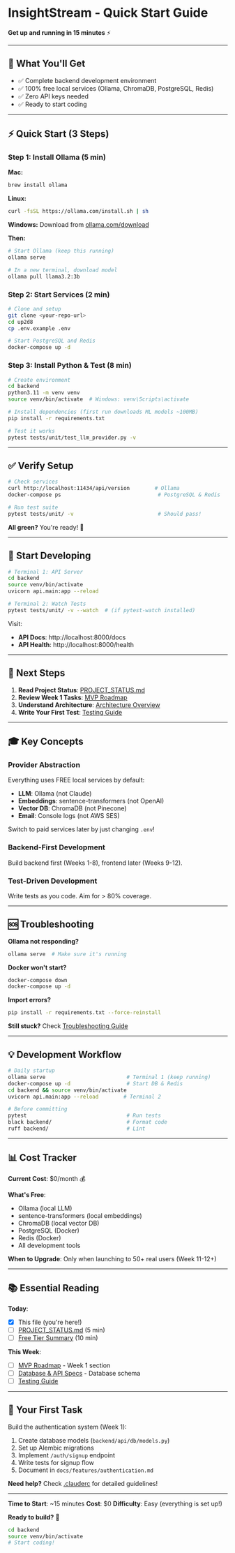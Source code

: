 # InsightStream - Quick Start Guide

**Get up and running in 15 minutes** ⚡

---

## 🎯 What You'll Get

- ✅ Complete backend development environment
- ✅ 100% free local services (Ollama, ChromaDB, PostgreSQL, Redis)
- ✅ Zero API keys needed
- ✅ Ready to start coding

---

## ⚡ Quick Start (3 Steps)

### Step 1: Install Ollama (5 min)

**Mac:**
```bash
brew install ollama
```

**Linux:**
```bash
curl -fsSL https://ollama.com/install.sh | sh
```

**Windows:** Download from [ollama.com/download](https://ollama.com/download)

**Then:**
```bash
# Start Ollama (keep this running)
ollama serve

# In a new terminal, download model
ollama pull llama3.2:3b
```

### Step 2: Start Services (2 min)

```bash
# Clone and setup
git clone <your-repo-url>
cd up2d8
cp .env.example .env

# Start PostgreSQL and Redis
docker-compose up -d
```

### Step 3: Install Python & Test (8 min)

```bash
# Create environment
cd backend
python3.11 -m venv venv
source venv/bin/activate  # Windows: venv\Scripts\activate

# Install dependencies (first run downloads ML models ~100MB)
pip install -r requirements.txt

# Test it works
pytest tests/unit/test_llm_provider.py -v
```

---

## ✅ Verify Setup

```bash
# Check services
curl http://localhost:11434/api/version        # Ollama
docker-compose ps                               # PostgreSQL & Redis

# Run test suite
pytest tests/unit/ -v                           # Should pass!
```

**All green?** You're ready! 🎉

---

## 🚀 Start Developing

```bash
# Terminal 1: API Server
cd backend
source venv/bin/activate
uvicorn api.main:app --reload

# Terminal 2: Watch Tests
pytest tests/unit/ -v --watch  # (if pytest-watch installed)
```

Visit:
- **API Docs**: http://localhost:8000/docs
- **API Health**: http://localhost:8000/health

---

## 📖 Next Steps

1. **Read Project Status**: [PROJECT_STATUS.md](PROJECT_STATUS.md)
2. **Review Week 1 Tasks**: [MVP Roadmap](docs/planning/mvp-roadmap.md)
3. **Understand Architecture**: [Architecture Overview](docs/architecture/overview.md)
4. **Write Your First Test**: [Testing Guide](backend/tests/README.md)

---

## 🎓 Key Concepts

### Provider Abstraction
Everything uses FREE local services by default:
- **LLM**: Ollama (not Claude)
- **Embeddings**: sentence-transformers (not OpenAI)
- **Vector DB**: ChromaDB (not Pinecone)
- **Email**: Console logs (not AWS SES)

Switch to paid services later by just changing `.env`!

### Backend-First Development
Build backend first (Weeks 1-8), frontend later (Weeks 9-12).

### Test-Driven Development
Write tests as you code. Aim for > 80% coverage.

---

## 🆘 Troubleshooting

**Ollama not responding?**
```bash
ollama serve  # Make sure it's running
```

**Docker won't start?**
```bash
docker-compose down
docker-compose up -d
```

**Import errors?**
```bash
pip install -r requirements.txt --force-reinstall
```

**Still stuck?** Check [Troubleshooting Guide](docs/development/GETTING_STARTED_CHECKLIST.md#troubleshooting)

---

## 💡 Development Workflow

```bash
# Daily startup
ollama serve                          # Terminal 1 (keep running)
docker-compose up -d                  # Start DB & Redis
cd backend && source venv/bin/activate
uvicorn api.main:app --reload        # Terminal 2

# Before committing
pytest                                # Run tests
black backend/                        # Format code
ruff backend/                         # Lint
```

---

## 📊 Cost Tracker

**Current Cost**: $0/month 💰

**What's Free**:
- Ollama (local LLM)
- sentence-transformers (local embeddings)
- ChromaDB (local vector DB)
- PostgreSQL (Docker)
- Redis (Docker)
- All development tools

**When to Upgrade**: Only when launching to 50+ real users (Week 11-12+)

---

## 📚 Essential Reading

**Today**:
- [x] This file (you're here!)
- [ ] [PROJECT_STATUS.md](PROJECT_STATUS.md) (5 min)
- [ ] [Free Tier Summary](docs/development/FREE_TIER_SUMMARY.md) (10 min)

**This Week**:
- [ ] [MVP Roadmap](docs/planning/mvp-roadmap.md) - Week 1 section
- [ ] [Database & API Specs](docs/planning/database-api-spec.md) - Database schema
- [ ] [Testing Guide](backend/tests/README.md)

---

## 🎯 Your First Task

Build the authentication system (Week 1):

1. Create database models (`backend/api/db/models.py`)
2. Set up Alembic migrations
3. Implement `/auth/signup` endpoint
4. Write tests for signup flow
5. Document in `docs/features/authentication.md`

**Need help?** Check [.clauderc](.clauderc) for detailed guidelines!

---

**Time to Start**: ~15 minutes
**Cost**: $0
**Difficulty**: Easy (everything is set up!)

**Ready to build?** 🚀

```bash
cd backend
source venv/bin/activate
# Start coding!
```
